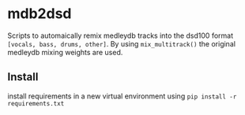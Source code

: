 # mdb2dsd

Scripts to automaically remix medleydb tracks into the dsd100 format `[vocals, bass, drums, other]`. 
By using `mix_multitrack()` the original medleydb mixing weights are used.

## Install

install requirements in a new virtual environment using `pip install -r requirements.txt`
